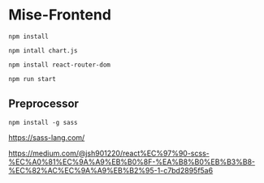 # Mise-Frontend

```
npm install
```


```
npm intall chart.js
```
```
npm install react-router-dom
```


```
npm run start
```


## Preprocessor
```
npm install -g sass
```
https://sass-lang.com/  

https://medium.com/@jsh901220/react%EC%97%90-scss-%EC%A0%81%EC%9A%A9%EB%B0%8F-%EA%B8%B0%EB%B3%B8-%EC%82%AC%EC%9A%A9%EB%B2%95-1-c7bd2895f5a6
